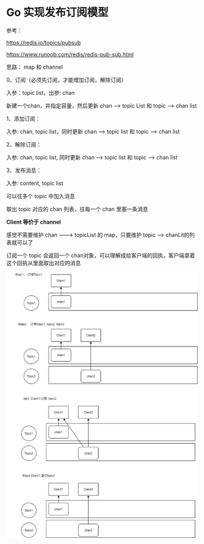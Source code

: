 # Go 实现发布订阅模型

参考：

https://redis.io/topics/pubsub

https://www.runoob.com/redis/redis-pub-sub.html



思路： map 和 channel

0、订阅（必须先订阅，才能增加订阅，解除订阅）

入参：topic list，出参: chan

新建一个chan，并指定容量，然后更新 chan --> topic List 和 topic --> chan list

1、添加订阅：  

入参: chan, topic list，同时更新 chan --> topic list 和  topic --> chan list

2、解除订阅：

入参: chan, topic list, 同时更新 chan  --> topic list 和 topic --> chan list

3、发布消息：

入参: content, topic list

可以往多个 topic 中加入消息

取出 topic 对应的 chan 列表，往每一个 chan 里塞一条消息

 

**Client 等价于 channel** 

感觉不需要维护 chan  ---> topicList 的 map，只要维护 topic --> chanLit的列表就可以了

订阅一个 topic 会返回一个 chan对象，可以理解成给客户端的回执，客户端拿着这个回执从里面取出对应的消息

![](./img/part1.png)






























